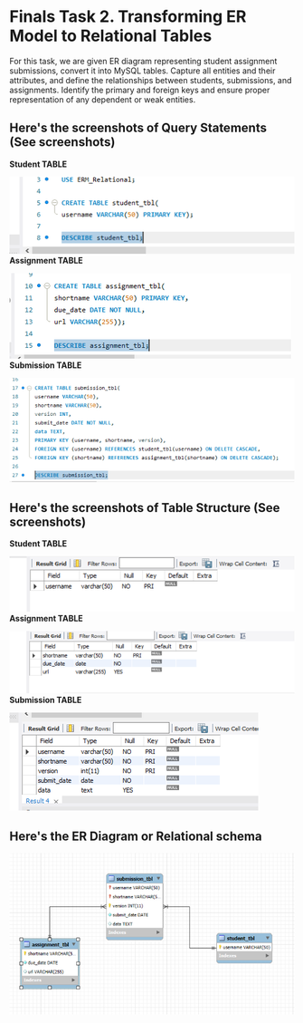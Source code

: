 # Finals Task 2. Transforming ER Model to Relational Tables
For this task, we are given ER diagram representing student assignment submissions, convert it into MySQL tables. Capture all entities and their attributes, and define the relationships between students, submissions, and assignments. Identify the primary and foreign keys and ensure proper representation of any dependent or weak entities.
## Here's the screenshots of Query Statements (See screenshots)
**Student TABLE**

![Sample Output](images/task1.PNG)
**Assignment TABLE**

![Sample Output](images/task2.PNG)
**Submission TABLE**

![Sample Output](images/task3.PNG)
## Here's the screenshots of Table Structure (See screenshots)
**Student TABLE**

![Sample Output](images/str1.PNG)
**Assignment TABLE**

![Sample Output](images/str2.PNG)
**Submission TABLE**

![Sample Output](images/str3.PNG)

## Here's the ER Diagram or Relational schema 
![Sample Output](images/erd2.PNG)

